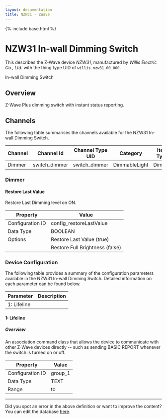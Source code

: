 ```yaml
---
layout: documentation
title: NZW31 - ZWave
---
```


{% include base.html %}

# NZW31 In-wall Dimming Switch

This describes the Z-Wave device *NZW31*, manufactured by *Willis Electric Co., Ltd.* with the thing type UID of ```willis_nzw31_00_000```. 

In-wall Dimming Switch  


## Overview 

Z-Wave Plus dimming switch with instant status reporting.


## Channels
The following table summarises the channels available for the NZW31 In-wall Dimming Switch.

| Channel | Channel Id | Channel Type UID | Category | Item Type |
|---------|------------|------------------|----------|-----------|
| Dimmer | switch_dimmer | switch_dimmer | DimmableLight | Dimmer |


### Dimmer

#### Restore Last Value

Restore Last Dimming level on ON.


| Property         | Value    |
|------------------|----------|
| Configuration ID | config_restoreLastValue |
| Data Type        | BOOLEAN || Default Value | true |
| Options | Restore Last Value (true) |
|  | Restore Full Brightness (false) |


### Device Configuration
The following table provides a summary of the configuration parameters available in the NZW31 In-wall Dimming Switch.
Detailed information on each parameter can be found below.

| Parameter   | Description |
|-------------|-------------|
| 1: Lifeline |  |


#### 1: Lifeline

  


##### Overview 

An association command class that allows the device to communicate with other Z-Wave devices directly -- such as sending BASIC REPORT whenever the switch is turned on or off.


| Property         | Value    |
|------------------|----------|
| Configuration ID | group_1 |
| Data Type        | TEXT |
| Range |  to  |


---

Did you spot an error in the above definition or want to improve the content?
You can edit the database [here](http://www.cd-jackson.com/index.php/zwave/zwave-device-database/zwave-device-list/devicesummary/766).

